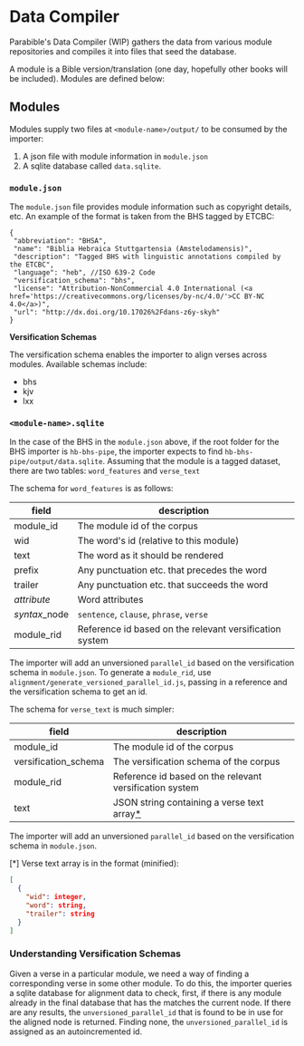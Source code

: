 # Data Compiler

Parabible's Data Compiler (WIP) gathers the data from various module repositories and compiles it into files that seed the database.

A module is a Bible version/translation (one day, hopefully other books will be included). Modules are defined below:

## Modules

Modules supply two files at `<module-name>/output/` to be consumed by the importer:

1. A json file with module information in `module.json`
1. A sqlite database called `data.sqlite`.

### `module.json`

The `module.json` file provides module information such as copyright details, etc. An example of the format is taken from the BHS tagged by ETCBC:

```
{
 "abbreviation": "BHSA",
 "name": "Biblia Hebraica Stuttgartensia (Amstelodamensis)",
 "description": "Tagged BHS with linguistic annotations compiled by the ETCBC",
 "language": "heb", //ISO 639-2 Code
 "versification_schema": "bhs",
 "license": "Attribution-NonCommercial 4.0 International (<a href='https://creativecommons.org/licenses/by-nc/4.0/'>CC BY-NC 4.0</a>)",
 "url": "http://dx.doi.org/10.17026%2Fdans-z6y-skyh"
}
```

**Versification Schemas**

The versification schema enables the importer to align verses across modules. Available schemas include:

 - bhs
 - kjv
 - lxx

### `<module-name>.sqlite`

In the case of the BHS in the `module.json` above, if the root folder for the BHS importer is `hb-bhs-pipe`, the importer expects to find `hb-bhs-pipe/output/data.sqlite`. Assuming that the module is a tagged dataset, there are two tables: `word_features` and `verse_text`

The schema for `word_features` is as follows:

| field | description |
|---|---|
| module_id | The module id of the corpus |
| wid | The word's id (relative to this module) |
| text | The word as it should be rendered |
| prefix | Any punctuation etc. that precedes the word |
| trailer | Any punctuation etc. that succeeds the word |
| *attribute* | Word attributes |
| *syntax*_node | `sentence`, `clause`, `phrase`, `verse`  |
| module_rid | Reference id based on the relevant versification system |

The importer will add an unversioned `parallel_id` based on the versification schema in `module.json`. To generate a `module_rid`, use `alignment/generate_versioned_parallel_id.js`, passing in a reference and the versification schema to get an id.

The schema for `verse_text` is much simpler:

| field | description |
|---|---|
| module_id | The module id of the corpus |
| versification_schema | The versification schema of the corpus |
| module_rid | Reference id based on the relevant versification system |
| text | JSON string containing a verse text array[*](*) |

The importer will add an unversioned `parallel_id` based on the versification schema in `module.json`.

[*] Verse text array is in the format (minified):

```json
[
  {
    "wid": integer,
    "word": string,
    "trailer": string
  }
]
```


### Understanding Versification Schemas

Given a verse in a particular module, we need a way of finding a corresponding verse in some other module. To do this, the importer queries a sqlite database for alignment data to check, first, if there is any module already in the final database that has the matches the current node. If there are any results, the `unversioned_parallel_id` that is found to be in use for the aligned node is returned. Finding none, the `unversioned_parallel_id` is assigned as an autoincremented id.
